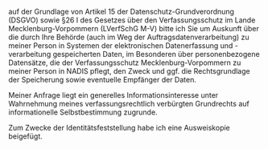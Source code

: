 auf der Grundlage von Artikel 15 der Datenschutz-Grundverordnung (DSGVO) sowie
§26 I des Gesetzes über den Verfassungsschutz im Lande Mecklenburg-Vorpommern
(LVerfSchG M-V) bitte ich Sie um Auskunft über die durch Ihre Behörde (auch im Weg
der Auftragsdatenverarbeitung) zu meiner Person in Systemen der elektronischen Datenerfassung
und -verarbeitung gespeicherten Daten, im Besonderen über personenbezogene Datensätze,
die der Verfassungsschutz Mecklenburg-Vorpommern zu meiner Person in NADIS pflegt,
den Zweck und ggf. die Rechtsgrundlage der Speicherung sowie eventuelle Empfänger
der Daten.

Meiner Anfrage liegt ein generelles Informationsinteresse unter Wahrnehmung
meines verfassungsrechtlich verbürgten Grundrechts auf informationelle
Selbstbestimmung zugrunde.

Zum Zwecke der Identitätsfeststellung habe ich eine Ausweiskopie beigefügt.
